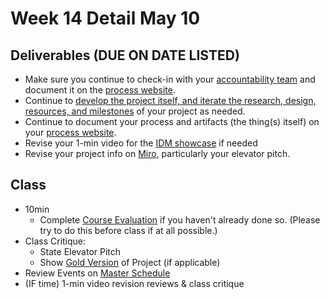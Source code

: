 # Week 14 Detail May 10

## Deliverables \(DUE ON DATE LISTED\)

* Make sure you continue to check-in with your [accountability team](../assignments/accountability_partner.md) and document it on the [process website](../website.md).
* Continue to [develop the project itself, and iterate the research, design, resources, and milestones](../project_plan/) of your project as needed.
* Continue to document your process and artifacts \(the thing\(s\) itself\) on your [process website](../website.md).
* Revise your 1-min video for the [IDM showcase](../critiques-demos-presentations-and-exhibition/idm_showcase.md) if needed
* Revise your project info on [Miro](https://miro.com/app/board/o9J_lUislM0=/), particularly your elevator pitch. 

## Class

* 10min
  * Complete [Course Evaluation](../assignments/course_evaluation.md) if you haven't already done so. \(Please try to do this before class if at all possible.\)
* Class Critique:
  * State Elevator Pitch
  * Show [Gold Version](../project_plan/project_versions.md) of Project \(if applicable\)
* Review Events on [Master Schedule](./)
* \(IF time\) 1-min video revision reviews & class critique

